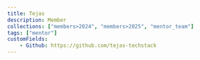 ```yaml
---
title: Tejas
description: Member
collections: ["members>2024", "members>2025", "mentor_team"]
tags: ["mentor"]
customFields:
    - Github: https://github.com/tejas-techstack
---
```

